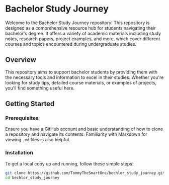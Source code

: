 # Bachelor Study Journey

Welcome to the Bachelor Study Journey repository! This repository is designed as a comprehensive resource hub for students navigating their bachelor's degree. It offers a variety of academic materials including study notes, research papers, project examples, and more, which cover different courses and topics encountered during undergraduate studies.

## Overview

This repository aims to support bachelor students by providing them with the necessary tools and information to excel in their studies. Whether you're looking for study tips, detailed course materials, or examples of projects, you'll find something useful here.

## Getting Started

### Prerequisites

Ensure you have a GitHub account and basic understanding of how to clone a repository and navigate its contents. Familiarity with Markdown for viewing `.md` files is also helpful.

### Installation

To get a local copy up and running, follow these simple steps:

```bash
git clone https://github.com/TommyTheSmartOne/bechlor_study_journey.git
cd bechlor_study_journey
